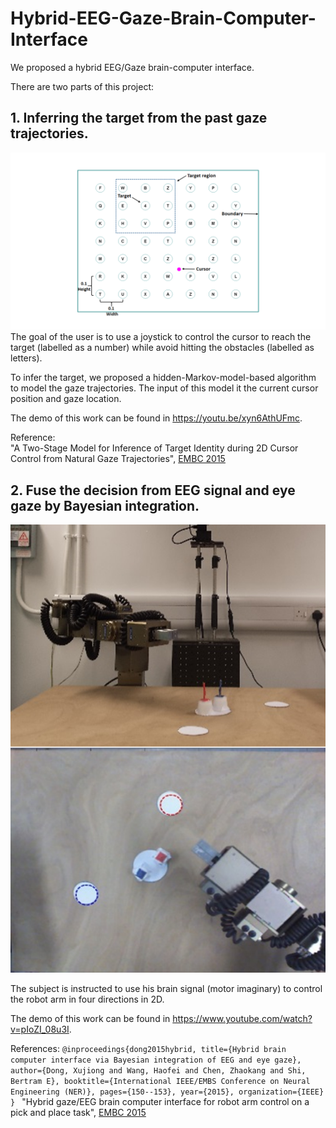 # Hybrid-EEG-Gaze-Brain-Computer-Interface  
We proposed a hybrid EEG/Gaze brain-computer interface.

There are two parts of this project:
## 1. Inferring the target from the past gaze trajectories.  
  ![Task Description](https://raw.githubusercontent.com/czk32611/Hybrid-EEG-Gaze-Brain-Computer-Interface/master/Task%20description.PNG)
The goal of the user is to use a joystick to control the cursor to reach the target (labelled as a number) while avoid hitting the obstacles (labelled as letters).  
  
To infer the target, we proposed a hidden-Markov-model-based algorithm to model the gaze trajectories. The input of this model it the current cursor position and gaze location.  
  
The demo of this work can be found in https://youtu.be/xyn6AthUFmc.  
  
Reference:  
  "A Two-Stage Model for Inference of Target Identity during 2D Cursor Control from Natural Gaze Trajectories", [EMBC 2015](https://ieeexplore.ieee.org/document/7318402)

## 2. Fuse the decision from EEG signal and eye gaze by Bayesian integration.
![Hybrid System](https://raw.githubusercontent.com/czk32611/Hybrid-EEG-Gaze-Brain-Computer-Interface/master/Hybrid%20system.png)

The subject is instructed to use his brain signal (motor imaginary) to control the robot arm in four directions in 2D.
  
The demo of this work can be found in https://www.youtube.com/watch?v=pIoZI_08u3I.  

References: 
    ```
    @inproceedings{dong2015hybrid,
     title={Hybrid brain computer interface via Bayesian integration of EEG and eye gaze},
     author={Dong, Xujiong and Wang, Haofei and Chen, Zhaokang and Shi, Bertram E},
     booktitle={International IEEE/EMBS Conference on Neural Engineering (NER)},
     pages={150--153},
     year={2015},
     organization={IEEE}
     } 
     ```
  "Hybrid gaze/EEG brain computer interface for robot arm control on a pick and place task", [EMBC 2015](https://ieeexplore.ieee.org/abstract/document/7318649)

